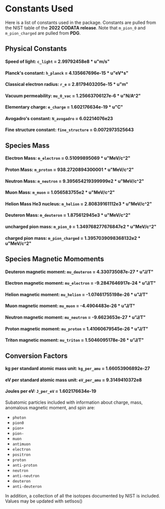 
# Constants Used

Here is a list of constants used in the package.
Constants are pulled from the NIST table of the **2022 CODATA release**. Note that `m_pion_0` and `m_pion_charged` are pulled from **PDG**.

## Physical Constants
#### Speed of light: `c_light` = 2.99792458e8 * u"m/s"
#### Planck's constant: `h_planck` = 4.135667696e-15 * u"eV*s"
#### Classical electron radius: `r_e` = 2.8179403205e-15 * u"m"
#### Vacuum permeability: `mu_0_vac` = 1.25663706127e-6 * u"N/A^2"
#### Elementary charge:  `e_charge` = 1.602176634e-19 * u"C"
#### Avogadro's constant: `N_avogadro` = 6.02214076e23
#### Fine structure constant: `fine_structure` = 0.0072973525643

## Species Mass
#### Electron Mass: `m_electron` = 0.51099895069 * u"MeV/c^2"
#### Proton Mass: `m_proton` = 938.2720894300001 * u"MeV/c^2"
#### Neutron Mass: `m_neutron` = 9.395654219399999e2 * u"MeV/c^2"
#### Muon Mass: `m_muon` = 1.056583755e2 * u"MeV/c^2"
#### Helion Mass He3 nucleus: `m_helion` = 2.80839161112e3 * u"MeV/c^2"
#### Deuteron Mass: `m_deuteron` = 1.875612945e3 * u"MeV/c^2"
#### uncharged pion mass: `m_pion_0` = 1.349768277676847e2 * u"MeV/c^2"
#### charged pion mass: `m_pion_charged` = 1.3957039098368132e2 * u"MeV/c^2"

## Species Magnetic Momoments
#### Deuteron magnetic moment: `mu_deuteron` = 4.330735087e-27 * u"J/T"
#### Electron magnetic moment: `mu_electron` = -9.2847646917e-24 * u"J/T"
#### Helion magnetic moment: `mu_helion` = -1.07461755198e-26 * u"J/T"
#### Muon magnetic moment: `mu_muon` = -4.4904483e-26 * u"J/T"
#### Neutron magnetic moment: `mu_neutron` = -9.6623653e-27 * u"J/T"
#### Proton magnetic moment: `mu_proton` = 1.41060679545e-26 * u"J/T"
#### Triton magnetic moment: `mu_triton` = 1.5046095178e-26 * u"J/T"


## Conversion Factors
#### kg per standard atomic mass unit: `kg_per_amu` = 1.66053906892e-27
#### eV per standard atomic mass unit: `eV_per_amu` =  9.3149410372e8
#### Joules per eV: `J_per_eV` = 1.602176634e-19


Subatomic particles included with information about
charge, mass, anomalous magnetic moment, and spin
are:
- `photon`
- `pion0`
- `pion+`
- `pion-`
- `muon`
- `antimuon`
- `electron`
- `positron`
- `proton`
- `anti-proton`
- `neutron`
- `anti-neutron`
- `deuteron`
- `anti-deuteron`


In addition, a collection of all the isotopes documented by NIST
is included. Values may be updated with setIsos()








